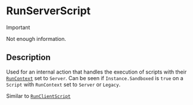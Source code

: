 # RunServerScript

> [!IMPORTANT]
> Not enough information.

## Description
Used for an internal action that handles the execution of scripts with their [`RunContext`](https://create.roblox.com/docs/reference/engine/enums/RunContext) set to `Server`.
Can be seen if `Instance.Sandboxed` is `true` on a `Script` with `RunContext` set to `Server` or `Legacy`.

Similar to [`RunClientScript`](RunClientScript.md)

